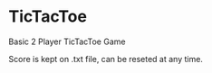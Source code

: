 # TicTacToe

Basic 2 Player TicTacToe Game

Score is kept on .txt file, can be reseted at any time.

